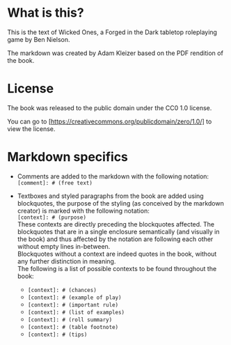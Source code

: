 # What is this?

This is the text of Wicked Ones, a Forged in the Dark tabletop roleplaying game by Ben Nielson.

The markdown was created by Adam Kleizer based on the PDF rendition of the book.

# License

The book was released to the public domain under the CC0 1.0 license.

You can go to [https://creativecommons.org/publicdomain/zero/1.0/] to view the license.

# Markdown specifics

- Comments are added to the markdown with the following notation:  
`[comment]: # (free text)`

- Textboxes and styled paragraphs from the book are added using blockquotes, the purpose of the styling (as conceived by the markdown creator) is marked with the following notation:  
`[context]: # (purpose)`  
These contexts are directly preceding the blockquotes affected. The blockquotes that are in a single enclosure semantically (and visually in the book) and thus affected by the notation are following each other without empty lines in-between.  
Blockquotes without a context are indeed quotes in the book, without any further distinction in meaning.  
The following is a list of possible contexts to be found throughout the book:
  - `[context]: # (chances)`
  - `[context]: # (example of play)`
  - `[context]: # (important rule)`
  - `[context]: # (list of examples)`
  - `[context]: # (roll summary)`
  - `[context]: # (table footnote)`
  - `[context]: # (tips)`
